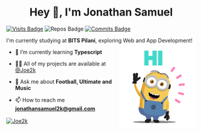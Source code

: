 <h1 align="center">Hey 👋, I'm Jonathan Samuel</h1>

[![Visits Badge](https://badges.pufler.dev/visits/Joe2k/Joe2k)](https://github.com/Joe2k/Joe2k?color=blue)
![Repos Badge](https://badges.pufler.dev/repos/Joe2k?color=red)
[![Commits Badge](https://badges.pufler.dev/commits/weekly/Joe2k?color=blue)](https://badges.pufler.dev)

I'm currently studying at **BITS Pilani**, exploring Web and App Development!
<br/>
<img align="right" height="225" src="004b173f6e3d6843df10114e087f30a8.gif">

- 🌱 I’m currently learning **Typescript**

- 👨‍💻 All of my projects are available at [@Joe2k](https://github.com/Joe2k)

- 💬 Ask me about **Football, Ultimate and Music**

- 📫 How to reach me **jonathansamuel2k@gmail.com**

<a href="https://github.com/anuraghazra/github-readme-stats">
  <img align="center" src="https://github-readme-stats.vercel.app/api?username=Joe2k&show_icons=true&locale=en" alt="Joe2k" />
</a>

<!-- <a href="https://github.com/anuraghazra/github-readme-stats">  -->
<!--   <img align="center" src="https://github-readme-stats.vercel.app/api/wakatime?username=Joe2k" alt="Joe2k" /> -->
<!-- </a> -->
